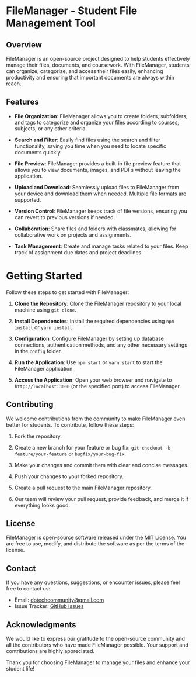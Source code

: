 # FileManager - Student File Management Tool

## Overview

FileManager is an open-source project designed to help students effectively manage their files, documents, and coursework. With FileManager, students can organize, categorize, and access their files easily, enhancing productivity and ensuring that important documents are always within reach.

## Features

- **File Organization**: FileManager allows you to create folders, subfolders, and tags to categorize and organize your files according to courses, subjects, or any other criteria.

- **Search and Filter**: Easily find files using the search and filter functionality, saving you time when you need to locate specific documents quickly.

- **File Preview**: FileManager provides a built-in file preview feature that allows you to view documents, images, and PDFs without leaving the application.

- **Upload and Download**: Seamlessly upload files to FileManager from your device and download them when needed. Multiple file formats are supported.

- **Version Control**: FileManager keeps track of file versions, ensuring you can revert to previous versions if needed.

- **Collaboration**: Share files and folders with classmates, allowing for collaborative work on projects and assignments.

- **Task Management**: Create and manage tasks related to your files. Keep track of assignment due dates and project deadlines.

# Getting Started

Follow these steps to get started with FileManager:

1. **Clone the Repository**: Clone the FileManager repository to your local machine using `git clone`.

2. **Install Dependencies**: Install the required dependencies using `npm install` or `yarn install`.

3. **Configuration**: Configure FileManager by setting up database connections, authentication methods, and any other necessary settings in the `config` folder.

4. **Run the Application**: Use `npm start` or `yarn start` to start the FileManager application.

5. **Access the Application**: Open your web browser and navigate to `http://localhost:3000` (or the specified port) to access FileManager.

## Contributing

We welcome contributions from the community to make FileManager even better for students. To contribute, follow these steps:

1. Fork the repository.

2. Create a new branch for your feature or bug fix: `git checkout -b feature/your-feature` or `bugfix/your-bug-fix`.

3. Make your changes and commit them with clear and concise messages.

4. Push your changes to your forked repository.

5. Create a pull request to the main FileManager repository.

6. Our team will review your pull request, provide feedback, and merge it if everything looks good.

## License

FileManager is open-source software released under the [MIT License](LICENSE). You are free to use, modify, and distribute the software as per the terms of the license.

## Contact

If you have any questions, suggestions, or encounter issues, please feel free to contact us:

- Email: [dotechcommunity@gmail.com](mailto:dotechcommunity@gmail.com)
- Issue Tracker: [GitHub Issues](https://github.com/dotechcommunity//e-file-management-frontend/issues)

## Acknowledgments

We would like to express our gratitude to the open-source community and all the contributors who have made FileManager possible. Your support and contributions are highly appreciated.

Thank you for choosing FileManager to manage your files and enhance your student life!

